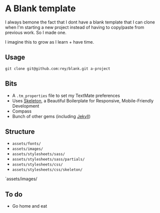 # A Blank template

I always bemone the fact that I dont have a blank template that I can clone when I'm starting a new project instead of having to copy/paste from previous work. So I made one.

I imagine this to grow as I learn + have time.

## Usage

`git clone git@github.com:rey/blank.git a-project`

## Bits

* A `.tm_properties` file to set my TextMate preferences
* Uses [Skeleton](https://github.com/dhgamache/Skeleton), a Beautiful Boilerplate for Responsive, Mobile-Friendly Development
* Compass
* Bunch of other gems (including [Jekyll](https://github.com/mojombo/jekyll))

## Structure

* `assets/fonts/`
* `assets/images/`
* `assets/stylesheets/sass/`
* `assets/stylesheets/sass/partials/`
* `assets/stylesheets/css/`
* `assets/stylesheets/css/skeleton/`

`assets/images/


## To do

* Go home and eat